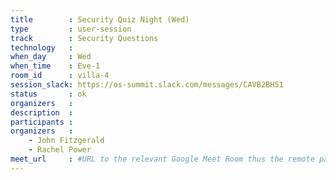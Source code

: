```yaml
---
title        : Security Quiz Night (Wed)
type         : user-session
track        : Security Questions
technology   :
when_day     : Wed
when_time    : Eve-1
room_id      : villa-4
session_slack: https://os-summit.slack.com/messages/CAVB2BH51
status       : ok
organizers   :
description  :
participants :
organizers   :
    - John Fitzgerald
    - Rachel Power
meet_url     : #URL to the relevant Google Meet Room thus the remote participants can join a session
---
```

